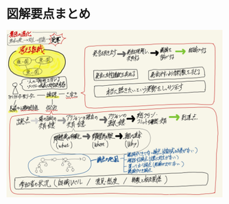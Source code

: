 # 図解要点まとめ
![ファシリテーション教科書図解](https://raw.githubusercontent.com/DaiAoki/globis-methods-of-facilitation/master/images/00-01.jpg)
